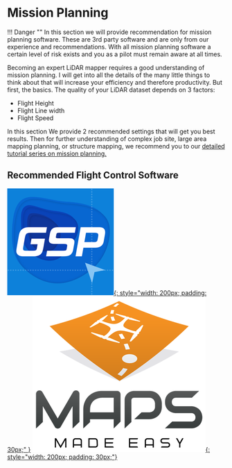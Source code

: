 # Mission Planning

!!! Danger ""
    In this section we will provide recommendation for mission planning software.  These are 3rd party software and are only from our experience and recommendations.  With all mission planning software a certain level of risk exists and you as a pilot must remain aware at all times.

Becoming an expert LiDAR mapper requires a good understanding of mission planning.  I will get into all the details of the many little things to think about that will increase your efficiency and therefore productivity.  But first, the basics.  The quality of your LiDAR dataset depends on 3 factors:

* Flight Height
* Flight Line width
* Flight Speed

In this section We provide 2 recommended settings that will get you best results. Then for further understanding of complex job site,  large area mapping planning, or structure mapping, we recommend you to our [detailed tutorial series on mission planning.](../tutorials/advanced-mission.md)

## Recommended Flight Control Software
[![](../img/DJI-GSPro.png){: style="width: 200px; padding: 30px;" }](https://support.geocue.com/wp-content/uploads/2018/06/DJI-GS-Pro-User-Manual-.pdf)
[![](../img/maps-made-easy.png){: style="width: 200px; padding: 30px;"}](https://www.mapsmadeeasy.com/guide)
